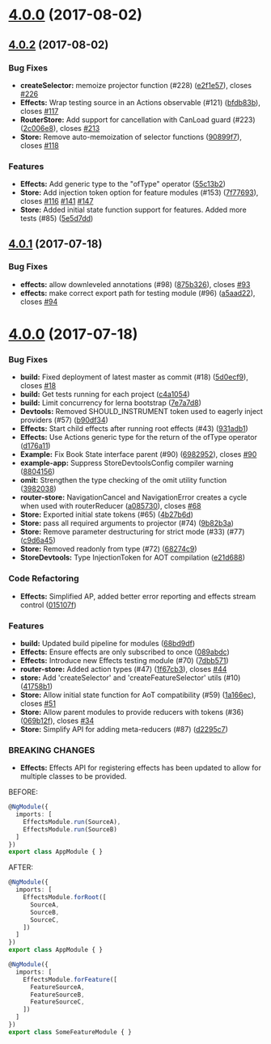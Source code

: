 <a name="4.0.0"></a>
# [4.0.0](https://github.com/ngrx/platform/compare/v4.0.2...v4.0.0) (2017-08-02)



<a name="4.0.2"></a>
## [4.0.2](https://github.com/ngrx/platform/compare/v4.0.1...v4.0.2) (2017-08-02)


### Bug Fixes

* **createSelector:** memoize projector function (#228) ([e2f1e57](https://github.com/ngrx/platform/commit/e2f1e57)), closes [#226](https://github.com/ngrx/platform/issues/226)
* **Effects:** Wrap testing source in an Actions observable (#121) ([bfdb83b](https://github.com/ngrx/platform/commit/bfdb83b)), closes [#117](https://github.com/ngrx/platform/issues/117)
* **RouterStore:** Add support for cancellation with CanLoad guard (#223) ([2c006e8](https://github.com/ngrx/platform/commit/2c006e8)), closes [#213](https://github.com/ngrx/platform/issues/213)
* **Store:** Remove auto-memoization of selector functions ([90899f7](https://github.com/ngrx/platform/commit/90899f7)), closes [#118](https://github.com/ngrx/platform/issues/118)


### Features

* **Effects:** Add generic type to the "ofType" operator ([55c13b2](https://github.com/ngrx/platform/commit/55c13b2))
* **Store:** Add injection token option for feature modules (#153) ([7f77693](https://github.com/ngrx/platform/commit/7f77693)), closes [#116](https://github.com/ngrx/platform/issues/116) [#141](https://github.com/ngrx/platform/issues/141) [#147](https://github.com/ngrx/platform/issues/147)
* **Store:** Added initial state function support for features. Added more tests (#85) ([5e5d7dd](https://github.com/ngrx/platform/commit/5e5d7dd))



<a name="4.0.1"></a>
## [4.0.1](https://github.com/ngrx/platform/compare/v4.0.0...v4.0.1) (2017-07-18)


### Bug Fixes

* **effects:** allow downleveled annotations (#98) ([875b326](https://github.com/ngrx/platform/commit/875b326)), closes [#93](https://github.com/ngrx/platform/issues/93)
* **effects:** make correct export path for testing module (#96) ([a5aad22](https://github.com/ngrx/platform/commit/a5aad22)), closes [#94](https://github.com/ngrx/platform/issues/94)



<a name="4.0.0"></a>
# [4.0.0](https://github.com/ngrx/platform/compare/68bd9df...v4.0.0) (2017-07-18)


### Bug Fixes

* **build:** Fixed deployment of latest master as commit (#18) ([5d0ecf9](https://github.com/ngrx/platform/commit/5d0ecf9)), closes [#18](https://github.com/ngrx/platform/issues/18)
* **build:** Get tests running for each project ([c4a1054](https://github.com/ngrx/platform/commit/c4a1054))
* **build:** Limit concurrency for lerna bootstrap ([7e7a7d8](https://github.com/ngrx/platform/commit/7e7a7d8))
* **Devtools:** Removed SHOULD_INSTRUMENT token used to eagerly inject providers (#57) ([b90df34](https://github.com/ngrx/platform/commit/b90df34))
* **Effects:** Start child effects after running root effects (#43) ([931adb1](https://github.com/ngrx/platform/commit/931adb1))
* **Effects:** Use Actions generic type for the return of the ofType operator ([d176a11](https://github.com/ngrx/platform/commit/d176a11))
* **Example:** Fix Book State interface parent (#90) ([6982952](https://github.com/ngrx/platform/commit/6982952)), closes [#90](https://github.com/ngrx/platform/issues/90)
* **example-app:** Suppress StoreDevtoolsConfig compiler warning ([8804156](https://github.com/ngrx/platform/commit/8804156))
* **omit:** Strengthen the type checking of the omit utility function ([3982038](https://github.com/ngrx/platform/commit/3982038))
* **router-store:** NavigationCancel and NavigationError creates a cycle when used with routerReducer ([a085730](https://github.com/ngrx/platform/commit/a085730)), closes [#68](https://github.com/ngrx/platform/issues/68)
* **Store:** Exported initial state tokens (#65) ([4b27b6d](https://github.com/ngrx/platform/commit/4b27b6d))
* **Store:** pass all required arguments to projector (#74) ([9b82b3a](https://github.com/ngrx/platform/commit/9b82b3a))
* **Store:** Remove parameter destructuring for strict mode (#33) (#77) ([c9d6a45](https://github.com/ngrx/platform/commit/c9d6a45))
* **Store:** Removed readonly from type (#72) ([68274c9](https://github.com/ngrx/platform/commit/68274c9))
* **StoreDevtools:** Type InjectionToken for AOT compilation ([e21d688](https://github.com/ngrx/platform/commit/e21d688))


### Code Refactoring

* **Effects:** Simplified AP, added better error reporting and effects stream control ([015107f](https://github.com/ngrx/platform/commit/015107f))


### Features

* **build:** Updated build pipeline for modules ([68bd9df](https://github.com/ngrx/platform/commit/68bd9df))
* **Effects:** Ensure effects are only subscribed to once ([089abdc](https://github.com/ngrx/platform/commit/089abdc))
* **Effects:** Introduce new Effects testing module (#70) ([7dbb571](https://github.com/ngrx/platform/commit/7dbb571))
* **router-store:** Added action types (#47) ([1f67cb3](https://github.com/ngrx/platform/commit/1f67cb3)), closes [#44](https://github.com/ngrx/platform/issues/44)
* **store:** Add 'createSelector' and 'createFeatureSelector' utils (#10) ([41758b1](https://github.com/ngrx/platform/commit/41758b1))
* **Store:** Allow initial state function for AoT compatibility (#59) ([1a166ec](https://github.com/ngrx/platform/commit/1a166ec)), closes [#51](https://github.com/ngrx/platform/issues/51)
* **Store:** Allow parent modules to provide reducers with tokens (#36) ([069b12f](https://github.com/ngrx/platform/commit/069b12f)), closes [#34](https://github.com/ngrx/platform/issues/34)
* **Store:** Simplify API for adding meta-reducers (#87) ([d2295c7](https://github.com/ngrx/platform/commit/d2295c7))


### BREAKING CHANGES

* **Effects:** Effects API for registering effects has been updated to allow for multiple classes to be provided.

BEFORE:
```ts
@NgModule({
  imports: [
    EffectsModule.run(SourceA),
    EffectsModule.run(SourceB)
  ]
})
export class AppModule { }
```

AFTER:
```ts
@NgModule({
  imports: [
    EffectsModule.forRoot([
      SourceA,
      SourceB,
      SourceC,
    ])
  ]
})
export class AppModule { }

@NgModule({
  imports: [
    EffectsModule.forFeature([
      FeatureSourceA,
      FeatureSourceB,
      FeatureSourceC,
    ])
  ]
})
export class SomeFeatureModule { }
```



